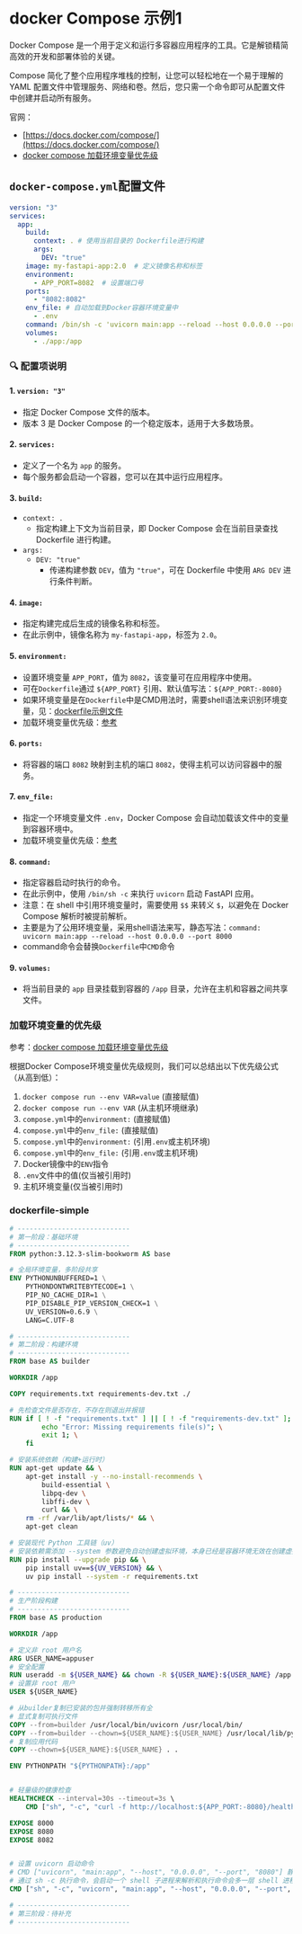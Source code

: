 # docker Compose 示例1

Docker Compose 是一个用于定义和运行多容器应用程序的工具。它是解锁精简高效的开发和部署体验的关键。

Compose 简化了整个应用程序堆栈的控制，让您可以轻松地在一个易于理解的 YAML 配置文件中管理服务、网络和卷。然后，您只需一个命令即可从配置文件中创建并启动所有服务。

官网：

* [https://docs.docker.com/compose/](https://docs.docker.com/compose/)
* [docker compose 加载环境变量优先级](https://docs.docker.com/compose/how-tos/environment-variables/envvars-precedence/)

## `docker-compose.yml`配置文件

```yml
version: "3"
services:
  app:
    build:
      context: . # 使用当前目录的 Dockerfile进行构建
      args:
        DEV: "true"
    image: my-fastapi-app:2.0  # 定义镜像名称和标签
    environment:
      - APP_PORT=8082  # 设置端口号
    ports:
      - "8082:8082"
    env_file: # 自动加载到Docker容器环境变量中
      - .env
    command: /bin/sh -c 'uvicorn main:app --reload --host 0.0.0.0 --port $$APP_PORT' #容器启动时执行的命令，并且会覆盖 Dockerfile 中的 CMD命令（不会执行）
    volumes:
      - ./app:/app
```

### 🔍 配置项说明

#### 1. `version: "3"`

- 指定 Docker Compose 文件的版本。
- 版本 3 是 Docker Compose 的一个稳定版本，适用于大多数场景。

#### 2. `services:`

- 定义了一个名为 `app` 的服务。
- 每个服务都会启动一个容器，您可以在其中运行应用程序。

#### 3. `build:`

- `context: .`
  - 指定构建上下文为当前目录，即 Docker Compose 会在当前目录查找 Dockerfile 进行构建。
- `args:`
  - `DEV: "true"`
    - 传递构建参数 `DEV`，值为 `"true"`，可在 Dockerfile 中使用 `ARG DEV` 进行条件判断。

#### 4. `image:`

- 指定构建完成后生成的镜像名称和标签。
- 在此示例中，镜像名称为 `my-fastapi-app`，标签为 `2.0`。

#### 5. `environment:`

- 设置环境变量 `APP_PORT`，值为 `8082`，该变量可在应用程序中使用。
- 可在`Dockerfile`通过 `${APP_PORT}` 引用、默认值写法：`${APP_PORT:-8080}`
- 如果环境变量是在`Dockerfile`中是CMD用法时，需要shell语法来识别环境变量，见：[dockerfile示例文件](#dockerfile-simple)
- 加载环境变量优先级：[参考](#加载环境变量的优先级)

#### 6. `ports:`

- 将容器的端口 `8082` 映射到主机的端口 `8082`，使得主机可以访问容器中的服务。

#### 7. `env_file:`

- 指定一个环境变量文件 `.env`，Docker Compose 会自动加载该文件中的变量到容器环境中。
- 加载环境变量优先级：[参考](#加载环境变量的优先级)

#### 8. `command:`

- 指定容器启动时执行的命令。
- 在此示例中，使用 `/bin/sh -c` 来执行 `uvicorn` 启动 FastAPI 应用。
- 注意：在 shell 中引用环境变量时，需要使用 `$$` 来转义 `$`，以避免在 Docker Compose 解析时被提前解析。
- 主要是为了公用环境变量，采用shell语法来写，静态写法：`command: uvicorn main:app --reload --host 0.0.0.0 --port 8000`
- command命令会替换`Dockerfile`中`CMD`命令

#### 9. `volumes:`

- 将当前目录的 `app` 目录挂载到容器的 `/app` 目录，允许在主机和容器之间共享文件。


### 加载环境变量的优先级

参考：[docker compose 加载环境变量优先级](https://docs.docker.com/compose/how-tos/environment-variables/envvars-precedence/)

根据Docker Compose环境变量优先级规则，我们可以总结出以下优先级公式（从高到低）：

1. `docker compose run --env VAR=value` (直接赋值)
2. `docker compose run --env VAR` (从主机环境继承)
3. `compose.yml`中的`environment:` (直接赋值)
4. `compose.yml`中的`env_file:` (直接赋值)
5. `compose.yml`中的`environment:` (引用`.env`或主机环境)
6. `compose.yml`中的`env_file:` (引用`.env`或主机环境)
7. Docker镜像中的`ENV`指令
8. `.env`文件中的值(仅当被引用时)
9. 主机环境变量(仅当被引用时)


### dockerfile-simple


```Dockerfile
# ----------------------------
# 第一阶段：基础环境  
# ----------------------------
FROM python:3.12.3-slim-bookworm AS base

# 全局环境变量，多阶段共享
ENV PYTHONUNBUFFERED=1 \
    PYTHONDONTWRITEBYTECODE=1 \
    PIP_NO_CACHE_DIR=1 \
    PIP_DISABLE_PIP_VERSION_CHECK=1 \
    UV_VERSION=0.6.9 \
    LANG=C.UTF-8

# ----------------------------
# 第二阶段：构建环境   
# ----------------------------
FROM base AS builder

WORKDIR /app

COPY requirements.txt requirements-dev.txt ./

# 先检查文件是否存在，不存在则退出并报错
RUN if [ ! -f "requirements.txt" ] || [ ! -f "requirements-dev.txt" ]; then \
        echo "Error: Missing requirements file(s)"; \
        exit 1; \
    fi

# 安装系统依赖（构建+运行时）
RUN apt-get update && \
    apt-get install -y --no-install-recommends \
        build-essential \
        libpq-dev \
        libffi-dev \
        curl && \
    rm -rf /var/lib/apt/lists/* && \
    apt-get clean

# 安装现代 Python 工具链（uv）
# 安装依赖需添加 --system 参数避免自动创建虚拟环境，本身已经是容器环境无效在创建虚拟环境
RUN pip install --upgrade pip && \
    pip install uv==${UV_VERSION} && \
    uv pip install --system -r requirements.txt

# ----------------------------
# 生产阶段构建
# ----------------------------
FROM base AS production

WORKDIR /app

# 定义非 root 用户名
ARG USER_NAME=appuser
# 安全配置
RUN useradd -m ${USER_NAME} && chown -R ${USER_NAME}:${USER_NAME} /app
# 设置非 root 用户
USER ${USER_NAME}

# 从builder复制已安装的包并强制转移所有全
# 显式复制可执行文件
COPY --from=builder /usr/local/bin/uvicorn /usr/local/bin/  
COPY --from=builder --chown=${USER_NAME}:${USER_NAME} /usr/local/lib/python3.12/site-packages /usr/local/lib/python3.12/site-packages
# 复制应用代码
COPY --chown=${USER_NAME}:${USER_NAME} . .

ENV PYTHONPATH "${PYTHONPATH}:/app"


# 轻量级的健康检查
HEALTHCHECK --interval=30s --timeout=3s \
    CMD ["sh", "-c", "curl -f http://localhost:${APP_PORT:-8080}/health || exit 1"]

EXPOSE 8000
EXPOSE 8080
EXPOSE 8082


# 设置 uvicorn 启动命令
# CMD ["uvicorn", "main:app", "--host", "0.0.0.0", "--port", "8080"] 静态写法
# 通过 sh -c 执行命令，会启动一个 shell 子进程来解析和执行命令会多一层 shell 进程开销（可以忽略不计很小）
CMD ["sh", "-c", "uvicorn", "main:app", "--host", "0.0.0.0", "--port", "${APP_PORT:8080}"]

# ----------------------------
# 第三阶段：待补充
# ----------------------------

```